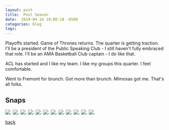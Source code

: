 ```yaml
---
layout: post
title:  Post Season
date:  2019-04-14 19:00:18 -0500
categories: blog 
tags: 
---
```


Playoffs started. Game of Thrones returns. The quarter is getting traction. I'll be a president of the Public Speaking Club - I still haven't fully embraced that role. I'll be an AMA Basketball Club captain - I do like that.

ACL has started and I like my team. I like my groups this quarter. I feel comfortable.

Went to Fremont for brunch. Got more than brunch. Mimosas got me. That's all folks.

## Snaps

![](/assets/img/1904/20190409-fatbaby.jpg ".")
![](/assets/img/1904/20190409-imaginationbox.jpg ".")
![](/assets/img/1904/20190410-erie.jpg ".")
![](/assets/img/1904/20190410-silly.jpg ".")
![](/assets/img/1904/20190410-toerie.jpg ".")
![](/assets/img/1904/20190411-angel.jpg ".")
![](/assets/img/1904/20190411-donromantico.jpg ".")
![](/assets/img/1904/20190411-duckcover.jpg ".")
![](/assets/img/1904/20190412-babies.jpg ".")
![](/assets/img/1904/20190412-ladies.jpg ".")
![](/assets/img/1904/20190412-shinchan.jpg ".")
![](/assets/img/1904/20190413-sleepybaby.jpg ".")

[back](/blog)
